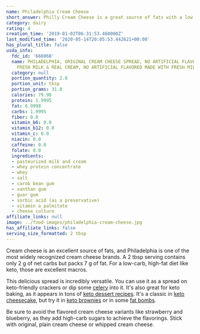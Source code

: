 ```yaml
---
name: Philadelphia Cream Cheese
short_answer: Philly Cream Cheese is a great source of fats with a low carb count.
category: dairy
rating: 4
creation_time: '2019-01-02T06:31:53.468000Z'
last_modified_time: '2020-05-14T20:05:53.442621+00:00'
has_plural_title: false
usda_info:
  fdc_id: '666068'
  name: PHILADELPHIA, ORIGINAL CREAM CHEESE SPREAD, NO ARTIFICIAL FLAVORED MADE WITH
    FRESH MILK & REAL CREAM, NO ARTIFICIAL FLAVORED MADE WITH FRESH MILK & REAL CREAM
  category: null
  portion_quantity: 2.0
  portion_unit: tbsp
  portion_grams: 31.0
  calories: 79.98
  protein: 1.9995
  fat: 6.9998
  carbs: 1.9995
  fiber: 0.0
  vitamin_b6: 0.0
  vitamin_b12: 0.0
  vitamin_c: 0.0
  niacin: 0.0
  caffeine: 0.0
  folate: 0.0
  ingredients:
  - pasteurized milk and cream
  - whey protein concentrate
  - whey
  - salt
  - carob bean gum
  - xanthan gum
  - guar gum
  - sorbic acid (as a preservative)
  - vitamin a palmitate
  - cheese culture
affiliate_links: null
image: ../food-images/philadelphia-cream-cheese.jpg
has_affiliate_links: false
serving_size_formatted: 2 tbsp
---
```

Cream cheese is an excellent source of fats, and Philadelphia is one of the most widely recognized cream cheese brands. A 2 tbsp serving contains only 2 g of net carbs but packs 7 g of fat. For a low-carb, high-fat diet like keto, those are excellent macros.

This delicious spread is incredibly versatile. You can use it as a spread on keto-friendly crackers or dip some [celery](/celery) into it. It's also great for keto baking, as it appears in tons of [keto dessert recipes](https://recipe-search.isitketo.org/?q=%22cream%20cheese%22&category=dessert). It's a classic in [keto cheesecake](https://recipe-search.isitketo.org/?q=%22cream%20cheese%22%20cheesecake&category=dessert), but try it in [keto brownies](https://recipe-search.isitketo.org/?q=%22cream%20cheese%22%20brownies&category=dessert) or in some [fat bombs](https://recipe-search.isitketo.org/?q=%22cream%20cheese%22%20fat%20bomb&category=dessert).

Be sure to avoid the flavored cream cheese variants like strawberry and blueberry, as they add high-carb sugars to achieve the flavorings. Stick with original, plain cream cheese or whipped cream cheese.
